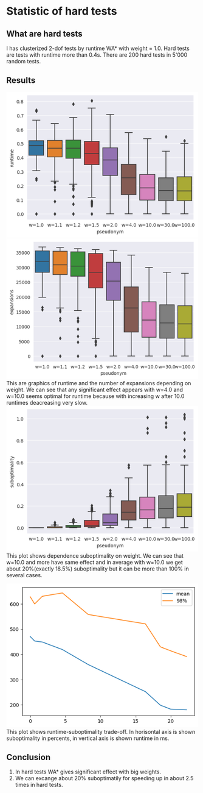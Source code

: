 # Statistic of hard tests

## What are hard tests

I has clusterized 2-dof tests by runtime WA* with weight = 1.0. Hard tests are tests with runtime more than 0.4s. There are 200 hard tests in 5'000 random tests.

## Results
![](pictures/3/runtime_hard.png)\
![](pictures/3/expansions_hard.png)\
This are graphics of runtime and the number of expansions depending on weight. We can see that any significant effect appears with w=4.0 and w=10.0 seems optimal for runtime because with increasing w after 10.0 runtimes deacreasing very slow.\
![](pictures/3/suboptimality_hard.png)\
This plot shows dependence suboptimality on weight. We can see that w=10.0 and more have same effect and in average with w=10.0 we get about 20%(exactly 18.5%) suboptimality but it can be more than 100% in several cases.

![](pictures/3/runtime_suboptimality_trade-off.png)
This plot shows runtime-suboptimality trade-off. In horisontal axis is shown suboptimality in percents, in vertical axis is shown runtime in ms. 

## Conclusion
1. In hard tests WA* gives significant effect with big weights.
2. We can excange about 20% suboptimatily for speeding up in about 2.5 times in hard tests.
